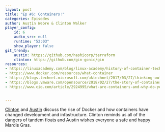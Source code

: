 ```yaml
---
layout: post
title: "Ep #6: Containers!"
categories: Episodes
author: Austin Webre & Clinton Walker
player_config: 
    id: 6
    audio_src: null
    runtime: "52:03"
    show_player: false
git_trendy:
    austin: https://github.com/hashicorp/terraform
    clinton: https://github.com/gin-gonic/gin
resources:
- https://linuxacademy.com/blog/linux-academy/history-of-container-technology/
- https://www.docker.com/resources/what-container
- https://blogs.technet.microsoft.com/uktechnet/2017/03/27/thinking-outside-the-windows-box-bringing-sql-server-to-linux/
- https://blogs.vmware.com/opensource/2018/02/27/the-story-of-containers/
- https://www.cio.com/article/2924995/what-are-containers-and-why-do-you-need-them.html


---
```

[Clinton](https://twitter.com/clintonjwalker) and [Austin](https://twitter.com/austinwebre) discuss the rise of Docker and how containers have changed development and infastructure. Clinton reminds us all of the dangers of tandem floats and Austin wishes everyone a safe and happy Mardis Gras.
